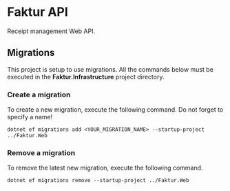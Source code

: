 # Faktur API

Receipt management Web API.

## Migrations

This project is setup to use migrations. All the commands below must be executed in the **Faktur.Infrastructure** project directory.

### Create a migration

To create a new migration, execute the following command. Do not forget to specify a name!

`dotnet ef migrations add <YOUR_MIGRATION_NAME> --startup-project ../Faktur.Web`

### Remove a migration

To remove the latest new migration, execute the following command.

`dotnet ef migrations remove --startup-project ../Faktur.Web`
